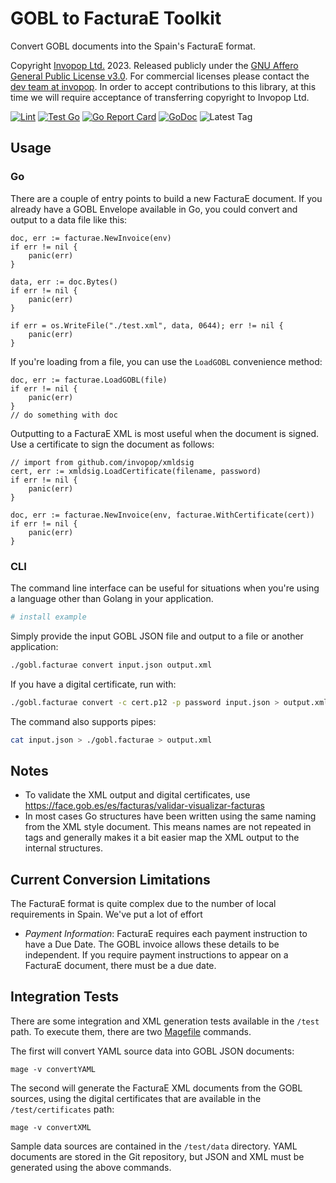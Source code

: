 # GOBL to FacturaE Toolkit

Convert GOBL documents into the Spain's FacturaE format.

Copyright [Invopop Ltd.](https://invopop.com) 2023. Released publicly under the [GNU Affero General Public License v3.0](LICENSE). For commercial licenses please contact the [dev team at invopop](mailto:dev@invopop.com). In order to accept contributions to this library, at this time we will require acceptance of transferring copyright to Invopop Ltd.

[![Lint](https://github.com/invopop/gobl.facturae/actions/workflows/lint.yaml/badge.svg)](https://github.com/invopop/gobl.facturae/actions/workflows/lint.yaml)
[![Test Go](https://github.com/invopop/gobl.facturae/actions/workflows/test.yaml/badge.svg)](https://github.com/invopop/gobl.facturae/actions/workflows/test.yaml)
[![Go Report Card](https://goreportcard.com/badge/github.com/invopop/gobl.facturae)](https://goreportcard.com/report/github.com/invopop/gobl.facturae)
[![GoDoc](https://godoc.org/github.com/invopop/gobl.facturae?status.svg)](https://godoc.org/github.com/invopop/gobl.facturae)
![Latest Tag](https://img.shields.io/github/v/tag/invopop/gobl.facturae)

## Usage

### Go

There are a couple of entry points to build a new FacturaE document. If you already have a GOBL Envelope available in Go, you could convert and output to a data file like this:

```golang
doc, err := facturae.NewInvoice(env)
if err != nil {
    panic(err)
}

data, err := doc.Bytes()
if err != nil {
    panic(err)
}

if err = os.WriteFile("./test.xml", data, 0644); err != nil {
    panic(err)
}
```

If you're loading from a file, you can use the `LoadGOBL` convenience method:

```golang
doc, err := facturae.LoadGOBL(file)
if err != nil {
    panic(err)
}
// do something with doc
```

Outputting to a FacturaE XML is most useful when the document is signed. Use a certificate to sign the document as follows:

```golang
// import from github.com/invopop/xmldsig
cert, err := xmldsig.LoadCertificate(filename, password)
if err != nil {
    panic(err)
}

doc, err := facturae.NewInvoice(env, facturae.WithCertificate(cert))
if err != nil {
    panic(err)
}
```

### CLI

The command line interface can be useful for situations when you're using a language other than Golang in your application.

```bash
# install example
```

Simply provide the input GOBL JSON file and output to a file or another application:

```bash
./gobl.facturae convert input.json output.xml
```

If you have a digital certificate, run with:

```bash
./gobl.facturae convert -c cert.p12 -p password input.json > output.xml
```

The command also supports pipes:

```bash
cat input.json > ./gobl.facturae > output.xml
```

## Notes

- To validate the XML output and digital certificates, use https://face.gob.es/es/facturas/validar-visualizar-facturas
- In most cases Go structures have been written using the same naming from the XML style document. This means names are not repeated in tags and generally makes it a bit easier map the XML output to the internal structures.

## Current Conversion Limitations

The FacturaE format is quite complex due to the number of local requirements in Spain. We've put a lot of effort

- _Payment Information_: FacturaE requires each payment instruction to have a Due Date. The GOBL invoice allows these details to be independent. If you require payment instructions to appear on a FacturaE document, there must be a due date.

## Integration Tests

There are some integration and XML generation tests available in the `/test` path. To execute them, there are two [Magefile](https://magefile.org/) commands.

The first will convert YAML source data into GOBL JSON documents:

```
mage -v convertYAML
```

The second will generate the FacturaE XML documents from the GOBL sources, using the digital certificates that are available in the `/test/certificates` path:

```
mage -v convertXML
```

Sample data sources are contained in the `/test/data` directory. YAML documents are stored in the Git repository, but JSON and XML must be generated using the above commands.
